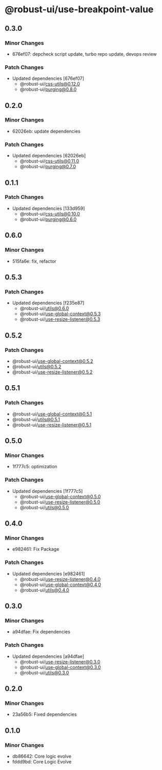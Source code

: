 # @robust-ui/use-breakpoint-value

## 0.3.0

### Minor Changes

- 676ef07: depcheck script update, turbo repo update, devops review

### Patch Changes

- Updated dependencies [676ef07]
  - @robust-ui/css-utils@0.12.0
  - @robust-ui/purging@0.8.0

## 0.2.0

### Minor Changes

- 62026eb: update dependencies

### Patch Changes

- Updated dependencies [62026eb]
  - @robust-ui/css-utils@0.11.0
  - @robust-ui/purging@0.7.0

## 0.1.1

### Patch Changes

- Updated dependencies [133d959]
  - @robust-ui/css-utils@0.10.0
  - @robust-ui/purging@0.6.0

## 0.6.0

### Minor Changes

- 515fa6e: fix, refactor

## 0.5.3

### Patch Changes

- Updated dependencies [f235e87]
  - @robust-ui/utils@0.6.0
  - @robust-ui/use-global-context@0.5.3
  - @robust-ui/use-resize-listener@0.5.3

## 0.5.2

### Patch Changes

- @robust-ui/use-global-context@0.5.2
- @robust-ui/utils@0.5.2
- @robust-ui/use-resize-listener@0.5.2

## 0.5.1

### Patch Changes

- @robust-ui/use-global-context@0.5.1
- @robust-ui/utils@0.5.1
- @robust-ui/use-resize-listener@0.5.1

## 0.5.0

### Minor Changes

- 1f777c5: optimization

### Patch Changes

- Updated dependencies [1f777c5]
  - @robust-ui/use-global-context@0.5.0
  - @robust-ui/use-resize-listener@0.5.0
  - @robust-ui/utils@0.5.0

## 0.4.0

### Minor Changes

- e982461: Fix Package

### Patch Changes

- Updated dependencies [e982461]
  - @robust-ui/use-resize-listener@0.4.0
  - @robust-ui/use-global-context@0.4.0
  - @robust-ui/utils@0.4.0

## 0.3.0

### Minor Changes

- a94dfae: Fix dependencies

### Patch Changes

- Updated dependencies [a94dfae]
  - @robust-ui/use-resize-listener@0.3.0
  - @robust-ui/use-global-context@0.3.0
  - @robust-ui/utils@0.3.0

## 0.2.0

### Minor Changes

- 23a56b5: Fixed dependencies

## 0.1.0

### Minor Changes

- db86642: Core logic evolve
- fddd9bd: Core Logic Evolve
